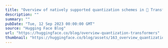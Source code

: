 ```yaml
---
title: "Overview of natively supported quantization schemes in 🤗 Transformers"
description: ""
summary: ""
pubDate: "Tue, 12 Sep 2023 00:00:00 GMT"
source: "Hugging Face Blog"
url: "https://huggingface.co/blog/overview-quantization-transformers"
thumbnail: "https://huggingface.co/blog/assets/163_overview_quantization_transformers/thumbnail.jpg"
---
```


